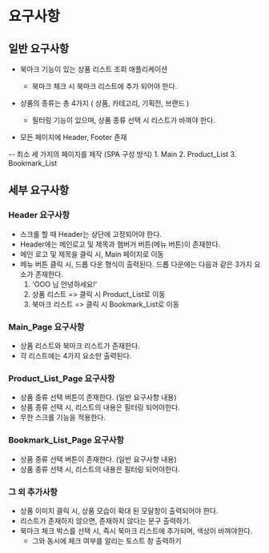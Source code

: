 # 요구사항

## 일반 요구사항

- 북마크 기능이 있는 상품 리스트 조회 애플리케이션
    - 북마크 체크 시 북마크 리스트에 추가 되어야 한다.

- 상품의 종류는 총 4가지 ( 상품, 카테고리, 기획전, 브랜드 )
    - 필터링 기능이 있으며, 상품 종류 선택 시 리스트가 바껴야 한다.

- 모든 페이지에 Header, Footer 존재

-- 최소 세 가지의 페이지를 제작 (SPA 구성 방식)
    1. Main
    2. Product_List
    3. Bookmark_List


## 세부 요구사항

### Header 요구사항

- 스크롤 할 때 Header는 상단에 고정되어야 한다.
- Header에는 메인로고 및 제목과 햄버거 버튼(메뉴 버튼)이 존재한다.
- 메인 로고 및 제목을 클릭 시, Main 페이지로 이동
- 메뉴 버튼 클릭 시, 드롭 다운 형식이 출력된다. 드롭 다운에는 다음과 같은 3가지 요소가 존재한다.
    1. 'OOO 님 안녕하세요!'
    2. 상품 리스트 => 클릭 시 Product_List로 이동
    3. 북마크 리스트 => 클릭 시 Bookmark_List로 이동

### Main_Page 요구사항

- 상품 리스트와 북마크 리스트가 존재한다.
- 각 리스트에는 4가지 요소만 출력된다.

### Product_List_Page 요구사항

- 상품 종류 선택 버튼이 존재한다. (일반 요구사항 내용)
- 상품 종류 선택 시, 리스트의 내용은 필터링 되어야한다.
- 무한 스크롤 기능을 적용한다.

### Bookmark_List_Page 요구사항

- 상품 종류 선택 버튼이 존재한다. (일반 요구사항 내용)
- 상품 종류 선택 시, 리스트의 내용은 필터링 되어야한다.


### 그 외 추가사항

- 상품 이미지 클릭 시, 상품 모습이 확대 된 모달창이 출력되어야 한다.
- 리스트가 존재하지 않으면, 존재하지 않다는 문구 출력하기.
- 북마크 체크 박스를 선택 시, 즉시 북마크 리스트에 추가되며, 색상이 바껴야한다.
    - 그와 동시에 체크 여부를 알리는 토스트 창 출력하기
